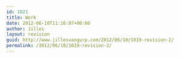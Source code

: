 ```yaml
---
id: 1021
title: Work
date: 2012-06-10T11:16:07+00:00
author: Jilles
layout: revision
guid: http://www.jillesvangurp.com/2012/06/10/1019-revision-2/
permalink: /2012/06/10/1019-revision-2/
---
```


